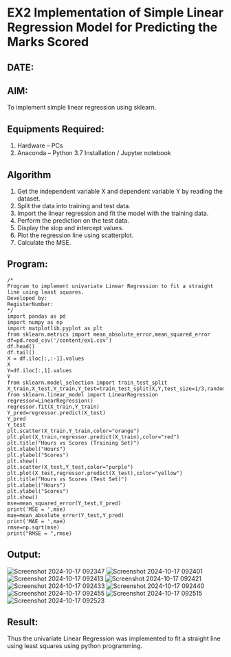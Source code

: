 # EX2 Implementation of Simple Linear Regression Model for Predicting the Marks Scored
## DATE:
## AIM:
To implement simple linear regression using sklearn.

## Equipments Required:
1. Hardware – PCs
2. Anaconda – Python 3.7 Installation / Jupyter notebook

## Algorithm
1. Get the independent variable X and dependent variable Y by reading the dataset.
2. Split the data into training and test data.
3. Import the linear regression and fit the model with the training data.
4. Perform the prediction on the test data.
5. Display the slop and intercept values.
6. Plot the regression line using scatterplot.
7. Calculate the MSE.

## Program:
```
/*
Program to implement univariate Linear Regression to fit a straight line using least squares.
Developed by: 
RegisterNumber:  
*/
import pandas as pd
import numpy as np
import matplotlib.pyplot as plt
from sklearn.metrics import mean_absolute_error,mean_squared_error
df=pd.read_csv('/content/ex1.csv')
df.head()
df.tail()
X = df.iloc[:,:-1].values
X
Y=df.iloc[:,1].values
Y
from sklearn.model_selection import train_test_split
X_train,X_test,Y_train,Y_test=train_test_split(X,Y,test_size=1/3,random_state=0)
from sklearn.linear_model import LinearRegression
regressor=LinearRegression()
regressor.fit(X_train,Y_train)
Y_pred=regressor.predict(X_test)
Y_pred
Y_test
plt.scatter(X_train,Y_train,color="orange")
plt.plot(X_train,regressor.predict(X_train),color="red")
plt.title("Hours vs Scores (Training Set)")
plt.xlabel("Hours")
plt.ylabel("Scores")
plt.show()
plt.scatter(X_test,Y_test,color="purple")
plt.plot(X_test,regressor.predict(X_test),color="yellow")
plt.title("Hours vs Scores (Test Set)")
plt.xlabel("Hours")
plt.ylabel("Scores")
plt.show()
mse=mean_squared_error(Y_test,Y_pred)
print('MSE = ',mse)
mae=mean_absolute_error(Y_test,Y_pred)
print('MAE = ',mae)
rmse=np.sqrt(mse)
print("RMSE = ",rmse)
```
## Output:
![Screenshot 2024-10-17 092347](https://github.com/user-attachments/assets/afbc67d2-798e-42f4-b9ff-763a466024b1)
![Screenshot 2024-10-17 092401](https://github.com/user-attachments/assets/94c6eb7c-460f-49ab-bb29-483fe91a0eed)
![Screenshot 2024-10-17 092413](https://github.com/user-attachments/assets/af989cb2-54e6-47dd-b210-3c69bbd204a2)
![Screenshot 2024-10-17 092421](https://github.com/user-attachments/assets/bedb6d00-9ece-4dda-9a7a-bc5ea134281f)
![Screenshot 2024-10-17 092433](https://github.com/user-attachments/assets/58c2153a-c4db-416e-8720-6ae668145e58)
![Screenshot 2024-10-17 092440](https://github.com/user-attachments/assets/b64a35d3-6489-4326-b9cf-e8d82ae45401)
![Screenshot 2024-10-17 092455](https://github.com/user-attachments/assets/043de9a3-2dc0-4407-804e-f109538740ba)
![Screenshot 2024-10-17 092515](https://github.com/user-attachments/assets/9a13769d-1551-4563-992f-b6690a30ef77)
![Screenshot 2024-10-17 092523](https://github.com/user-attachments/assets/b7122c6f-86c3-409d-bec3-d3a4efad64b9)
## Result:
Thus the univariate Linear Regression was implemented to fit a straight line using least squares using python programming.
